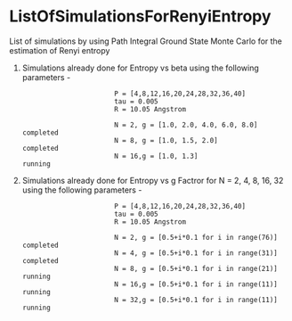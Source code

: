 # ListOfSimulationsForRenyiEntropy
List of simulations by using Path Integral Ground State Monte Carlo for the estimation of Renyi entropy

1. Simulations already done for Entropy vs beta using the following parameters - 
                              
                              P = [4,8,12,16,20,24,28,32,36,40]
                              tau = 0.005
                              R = 10.05 Angstrom

                              N = 2, g = [1.0, 2.0, 4.0, 6.0, 8.0]      completed                         
                              N = 8, g = [1.0, 1.5, 2.0]                completed
                              N = 16,g = [1.0, 1.3]                     running
                              
                                                           
2. Simulations already done for Entropy vs g Factror for N = 2, 4, 8, 16, 32 using the following parameters - 
                              
                              P = [4,8,12,16,20,24,28,32,36,40]
                              tau = 0.005
                              R = 10.05 Angstrom
                              
                              N = 2, g = [0.5+i*0.1 for i in range(76)] completed                         
                              N = 4, g = [0.5+i*0.1 for i in range(31)] completed
                              N = 8, g = [0.5+i*0.1 for i in range(21)] running
                              N = 16,g = [0.5+i*0.1 for i in range(11)] running
                              N = 32,g = [0.5+i*0.1 for i in range(11)] running
                              
                              
                              
